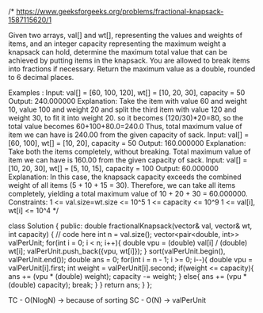 /*
https://www.geeksforgeeks.org/problems/fractional-knapsack-1587115620/1

Given two arrays, val[] and wt[], representing the values and weights of items, and an integer capacity representing the maximum weight a knapsack can hold, determine the maximum total value that can be achieved by putting items in the knapsack. You are allowed to break items into fractions if necessary.
Return the maximum value as a double, rounded to 6 decimal places.

Examples :
Input: val[] = [60, 100, 120], wt[] = [10, 20, 30], capacity = 50
Output: 240.000000
Explanation: Take the item with value 60 and weight 10, value 100 and weight 20 and split the third item with value 120 and weight 30, to fit it into weight 20. so it becomes (120/30)*20=80, so the total value becomes 60+100+80.0=240.0 Thus, total maximum value of item we can have is 240.00 from the given capacity of sack. 
Input: val[] = [60, 100], wt[] = [10, 20], capacity = 50
Output: 160.000000
Explanation: Take both the items completely, without breaking. Total maximum value of item we can have is 160.00 from the given capacity of sack.
Input: val[] = [10, 20, 30], wt[] = [5, 10, 15], capacity = 100
Output: 60.000000
Explanation: In this case, the knapsack capacity exceeds the combined weight of all items (5 + 10 + 15 = 30). Therefore, we can take all items completely, yielding a total maximum value of 10 + 20 + 30 = 60.000000.
Constraints:
1 <= val.size=wt.size <= 10^5
1 <= capacity <= 10^9
1 <= val[i], wt[i] <= 10^4
*/

class Solution {
  public:
    double fractionalKnapsack(vector<int>& val, vector<int>& wt, int capacity) {
        // code here
        int n = val.size();
        vector<pair<double, int>> valPerUnit;
        for(int i = 0; i < n; i++){
            double vpu = (double) val[i] / (double) wt[i];
            valPerUnit.push_back({vpu, wt[i]});
        }
        sort(valPerUnit.begin(), valPerUnit.end());
        double ans = 0;
        for(int i = n - 1; i >= 0; i--){
            double vpu = valPerUnit[i].first;
            int weight = valPerUnit[i].second;
            if(weight <= capacity){
                ans += (vpu * (double) weight);
                capacity -= weight;
            }
            else{
                ans += (vpu * (double) capacity);
                break;
            }
        }
        return ans;
    }
};

TC - O(NlogN) -> because of sorting
SC - O(N) -> valPerUnit